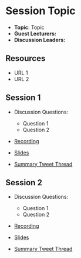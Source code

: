 # Session Topic

- **Topic**: Topic
- **Guest Lecturers:**
- **Discussion Leaders:**

## Resources
- URL 1
- URL 2

## Session 1

- Discussion Questions:
  - Question 1
  - Question 2

- [Recording]()
- [Slides]()
- [Summary Tweet Thread]()

## Session 2

- Discussion Questions:
  - Question 1
  - Question 2

- [Recording]()
- [Slides]()
- [Summary Tweet Thread]()
